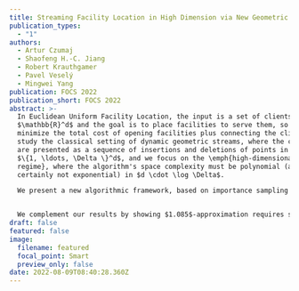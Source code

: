 ```yaml
---
title: Streaming Facility Location in High Dimension via New Geometric Hashing
publication_types:
  - "1"
authors:
  - Artur Czumaj
  - Shaofeng H.-C. Jiang
  - Robert Krauthgamer
  - Pavel Veselý
  - Mingwei Yang
publication: FOCS 2022
publication_short: FOCS 2022
abstract: >-
  In Euclidean Uniform Facility Location, the input is a set of clients in
  $\mathbb{R}^d$ and the goal is to place facilities to serve them, so as to
  minimize the total cost of opening facilities plus connecting the clients. We
  study the classical setting of dynamic geometric streams, where the clients
  are presented as a sequence of insertions and deletions of points in the grid
  $\{1, \ldots, \Delta \}^d$, and we focus on the \emph{high-dimensional
  regime}, where the algorithm's space complexity must be polynomial (and
  certainly not exponential) in $d \cdot \log \Delta$.

  We present a new algorithmic framework, based on importance sampling from the stream, for $O(1)$-approximation of the optimal cost using only ${\rm poly}(d\cdot \log \Delta)$ space. This framework is easy to implement in two passes, one for sampling points and the other for estimating their contribution. Over random-order streams, we can extend this to a one-pass algorithm by using the two halves of the stream separately. Our main result, for arbitrary-order streams, computes $O(d^{1.5})$-approximation in one pass by using the new framework but combining the two passes differently. This improves upon previous algorithms that either need space exponential in d or only guarantee $O(d \cdot \log^2\Delta)$-approximation, and therefore our algorithms for high-dimensional streams are the first to avoid the $O(\log \Delta)$-factor in approximation that is inherent to the widely-used quadtree decomposition. Our improvement is achieved by employing a geometric hashing scheme that maps points in $\mathbb{R}^d$ into buckets of bounded diameter, with the key property that every point set of small-enough diameter is hashed into at most poly(d) distinct buckets.


  We complement our results by showing $1.085$-approximation requires space exponential in ${\rm poly}(d \cdot \log \Delta)$, even for insertion-only streams.
draft: false
featured: false
image:
  filename: featured
  focal_point: Smart
  preview_only: false
date: 2022-08-09T08:40:28.360Z
---
```

